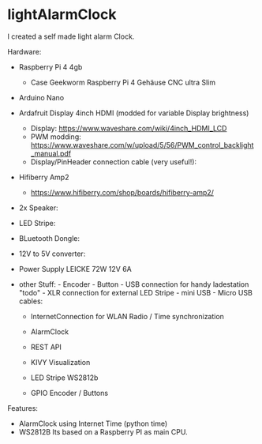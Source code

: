 # lightAlarmClock

I created a self made light alarm Clock. 

Hardware:
 - Raspberry Pi 4 4gb    
    - Case Geekworm Raspberry Pi 4 Gehäuse CNC ultra Slim
    
 - Arduino Nano
 
 - Ardafruit Display 4inch HDMI (modded for variable Display brightness)
    - Display: https://www.waveshare.com/wiki/4inch_HDMI_LCD
    - PWM modding: https://www.waveshare.com/w/upload/5/56/PWM_control_backlight_manual.pdf
    - Display/PinHeader connection cable (very useful!):      
 
 - Hifiberry Amp2
    - https://www.hifiberry.com/shop/boards/hifiberry-amp2/
 
 - 2x Speaker:
 
 - LED Stripe:
 
 - BLuetooth Dongle:
 
 - 12V to 5V converter:
 
 - Power Supply LEICKE 72W 12V 6A
 
 - other Stuff: 
          - Encoder
          - Button
          - USB connection for handy ladestation "todo"
          - XLR connection for external LED Stripe
          - mini USB - Micro USB cables:
      
      
      
      
      - InternetConnection for WLAN Radio / Time synchronization
      - AlarmClock
      - REST API
      - KIVY Visualization
      
      - LED Stripe WS2812b
      - GPIO Encoder / Buttons
      
      
Features: 
  - AlarmClock using Internet Time (python time)
  - WS2812B
Its based on a Raspberry PI as main CPU.
